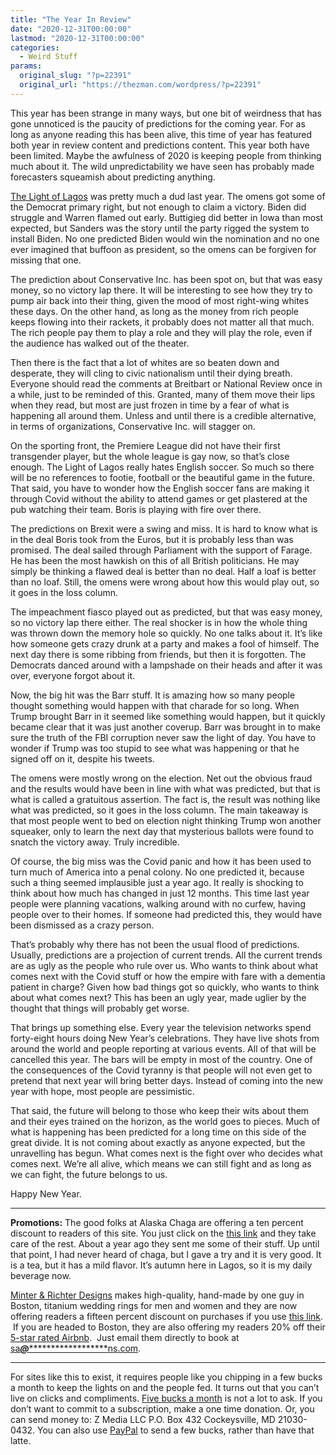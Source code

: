```yaml
---
title: "The Year In Review"
date: "2020-12-31T00:00:00"
lastmod: "2020-12-31T00:00:00"
categories:
  - Weird Stuff
params:
  original_slug: "?p=22391"
  original_url: "https://thezman.com/wordpress/?p=22391"
---
```


This year has been strange in many ways, but one bit of weirdness that
has gone unnoticed is the paucity of predictions for the coming year.
For as long as anyone reading this has been alive, this time of year has
featured both year in review content and predictions content. This year
both have been limited. Maybe the awfulness of 2020 is keeping people
from thinking much about it. The wild unpredictability we have seen has
probably made forecasters squeamish about predicting anything.

<a href="https://thezman.com/wordpress/?p=19473" rel="noopener"
target="_blank">The Light of Lagos</a> was pretty much a dud last year.
The omens got some of the Democrat primary right, but not enough to
claim a victory. Biden did struggle and Warren flamed out early.
Buttigieg did better in Iowa than most expected, but Sanders was the
story until the party rigged the system to install Biden. No one
predicted Biden would win the nomination and no one ever imagined that
buffoon as president, so the omens can be forgiven for missing that one.

The prediction about Conservative Inc. has been spot on, but that was
easy money, so no victory lap there. It will be interesting to see how
they try to pump air back into their thing, given the mood of most
right-wing whites these days. On the other hand, as long as the money
from rich people keeps flowing into their rackets, it probably does not
matter all that much. The rich people pay them to play a role and they
will play the role, even if the audience has walked out of the theater.

Then there is the fact that a lot of whites are so beaten down and
desperate, they will cling to civic nationalism until their dying
breath. Everyone should read the comments at Breitbart or National
Review once in a while, just to be reminded of this. Granted, many of
them move their lips when they read, but most are just frozen in time by
a fear of what is happening all around them. Unless and until there is a
credible alternative, in terms of organizations, Conservative Inc. will
stagger on.

On the sporting front, the Premiere League did not have their first
transgender player, but the whole league is gay now, so that’s close
enough. The Light of Lagos really hates English soccer. So much so there
will be no references to footie, football or the beautiful game in the
future. That said, you have to wonder how the English soccer fans are
making it through Covid without the ability to attend games or get
plastered at the pub watching their team. Boris is playing with fire
over there.

The predictions on Brexit were a swing and miss. It is hard to know what
is in the deal Boris took from the Euros, but it is probably less than
was promised. The deal sailed through Parliament with the support of
Farage. He has been the most hawkish on this of all British politicians.
He may simply be thinking a flawed deal is better than no deal. Half a
loaf is better than no loaf. Still, the omens were wrong about how this
would play out, so it goes in the loss column.

The impeachment fiasco played out as predicted, but that was easy money,
so no victory lap there either. The real shocker is in how the whole
thing was thrown down the memory hole so quickly. No one talks about it.
It’s like how someone gets crazy drunk at a party and makes a fool of
himself. The next day there is some ribbing from friends, but then it is
forgotten. The Democrats danced around with a lampshade on their heads
and after it was over, everyone forgot about it.

Now, the big hit was the Barr stuff. It is amazing how so many people
thought something would happen with that charade for so long. When Trump
brought Barr in it seemed like something would happen, but it quickly
became clear that it was just another coverup. Barr was brought in to
make sure the truth of the FBI corruption never saw the light of day.
You have to wonder if Trump was too stupid to see what was happening or
that he signed off on it, despite his tweets.

The omens were mostly wrong on the election. Net out the obvious fraud
and the results would have been in line with what was predicted, but
that is what is called a gratuitous assertion. The fact is, the result
was nothing like what was predicted, so it goes in the loss column. The
main takeaway is that most people went to bed on election night thinking
Trump won another squeaker, only to learn the next day that mysterious
ballots were found to snatch the victory away. Truly incredible.

Of course, the big miss was the Covid panic and how it has been used to
turn much of America into a penal colony. No one predicted it, because
such a thing seemed implausible just a year ago. It really is shocking
to think about how much has changed in just 12 months. This time last
year people were planning vacations, walking around with no curfew,
having people over to their homes. If someone had predicted this, they
would have been dismissed as a crazy person.

That’s probably why there has not been the usual flood of predictions.
Usually, predictions are a projection of current trends. All the current
trends are as ugly as the people who rule over us. Who wants to think
about what comes next with the Covid stuff or how the empire with fare
with a dementia patient in charge? Given how bad things got so quickly,
who wants to think about what comes next? This has been an ugly year,
made uglier by the thought that things will probably get worse.

That brings up something else. Every year the television networks spend
forty-eight hours doing New Year’s celebrations. They have live shots
from around the world and people reporting at various events. All of
that will be cancelled this year. The bars will be empty in most of the
country. One of the consequences of the Covid tyranny is that people
will not even get to pretend that next year will bring better days.
Instead of coming into the new year with hope, most people are
pessimistic.

That said, the future will belong to those who keep their wits about
them and their eyes trained on the horizon, as the world goes to pieces.
Much of what is happening has been predicted for a long time on this
side of the great divide. It is not coming about exactly as anyone
expected, but the unravelling has begun. What comes next is the fight
over who decides what comes next. We’re all alive, which means we can
still fight and as long as we can fight, the future belongs to us.

Happy New Year.

------------------------------------------------------------------------

**Promotions:** The good folks at Alaska Chaga are offering a ten
percent discount to readers of this site. You just click on the
<a href="https://alaskachaga.us/discount/ZMAN" rel="noopener noreferrer"
target="_blank">this link</a> and they take care of the rest. About a
year ago they sent me some of their stuff. Up until that point, I had
never heard of chaga, but I gave a try and it is very good. It is a tea,
but it has a mild flavor. It’s autumn here in Lagos, so it is my daily
beverage now.

<a href="https://www.minterandrichterdesigns.com/"
rel="noreferrer nofollow noopener" target="_blank">Minter &amp; Richter
Designs</a> makes high-quality, hand-made by one guy in Boston, titanium
wedding rings for men and women and they are now offering readers a
fifteen percent discount on purchases if you use
<a href="https://www.minterandrichterdesigns.com/discount/ZMAN"
rel="noreferrer nofollow noopener" target="_blank">this link</a>. 
 <span class="highlight"><span class="colour"><span class="font"><span class="size">If
you are headed to Boston, they are also offering my readers 20% off
their <a
href="https://www.airbnb.com/users/7988017/listings?user_id=7988017&amp;s=3"
rel="noopener noreferrer" target="_blank">5-star rated Airbnb</a>.  Just
email them directly to book at
<a href="mailto:sa***@*********************ns.com"
data-original-string="t3u4LBrw0qLqez9wwXTD3w==cb7bhauf2v2/TS0NHana5tAR5xCGqmLhwtIFxYshmlkssCHxpE038VNxAJ3Nd35pHST"><span
class="apbct-email-encoder"
data-original-string="ga1kr7Wnrz9kHddccMgSmQ==cb7pnCvUYHYHtYNIcW/HjPtYDJZ/iVea4H5QfbcDxarOcHicCYbmKEH7e88S3l/PGnj"
title="This contact has been encoded by Anti-Spam by CleanTalk. Click to decode. To finish the decoding make sure that JavaScript is enabled in your browser.">sa<span
class="apbct-blur">***</span>@<span
class="apbct-blur">*********************</span>ns.com</span></a>.</span></span></span></span>

------------------------------------------------------------------------

For sites like this to exist, it requires people like you chipping in a
few bucks a month to keep the lights on and the people fed. It turns out
that you can’t live on clicks and compliments.
<a href="https://www.subscribestar.com/the-z-blog"
rel="noopener noreferrer" target="_blank">Five bucks a month</a> is not
a lot to ask. If you don’t want to commit to a subscription, make a one
time donation. Or, you can send money to: Z Media LLC P.O. Box 432
Cockeysville, MD 21030-0432. You can also use <a
href="https://www.paypal.com/cgi-bin/webscr?cmd=_s-xclick&amp;hosted_button_id=UDAS2Q8JYA6CN&amp;source=url"
rel="noopener noreferrer" target="_blank">PayPal</a> to send a few
bucks, rather than have that latte.
